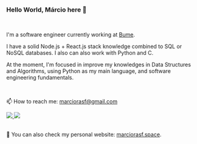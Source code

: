 ### Hello World, Márcio here 👋

<br>

I'm a software engineer currently working at [Bume](https://bume.com/).

I have a solid Node.js + React.js stack knowledge combined to SQL or NoSQL databases. I also can also work with Python and C.

At the moment, I'm focused in improve my knowledges in Data Structures and Algorithms, using Python as my main language, and software engineering fundamentals.


<br>

📫 How to reach me: marciorasf@gmail.com

<a href="mailto:marciorasf@gmail.com">
    <img src="https://img.shields.io/badge/Gmail-D14836?style=for-the-badge&logo=gmail&logoColor=white" />    
</a>

<a href="https://www.linkedin.com/in/marciorasf/">
    <img src="https://img.shields.io/badge/LinkedIn-0077B5?style=for-the-badge&logo=linkedin&logoColor=white" />    
</a>
  
<br>

<br>

:telescope:	You can also check my personal website: [marciorasf.space](https://marciorasf.space).
